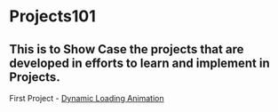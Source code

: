 # Projects101

## This is to Show Case the projects that are developed in efforts to learn and implement in Projects.

 First Project - [Dynamic Loading Animation](https://github.com/yashutoxie/Projects101/tree/main/Dynamic%20Loading%20Animation)
